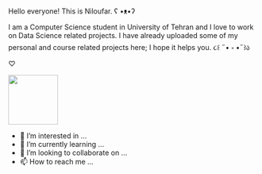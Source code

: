 Hello everyone! This is Niloufar.  ʕ •ᴥ•ʔ

I am a Computer Science student in University of Tehran and I love to work on Data Science related projects. I have already uploaded some of my personal and course related projects here; I hope it helps you. ૮꒰ ˶• ༝ •˶꒱ა ♡


<a href="URL_REDIRECT" target="blank"><img align="center" src="[URL_TO_YOUR_IMAGE](https://user-images.githubusercontent.com/61220640/205591355-b37bbcf7-13b1-4530-9598-0aafb4805552.png)" height="100" /></a>


<!-- ![octocat-1670229435944](https://user-images.githubusercontent.com/61220640/205591355-b37bbcf7-13b1-4530-9598-0aafb4805552.png) -->


- 👀 I’m interested in ...
- 🌱 I’m currently learning ...
- 💞️ I’m looking to collaborate on ...
- 📫 How to reach me ...

<!---
nilix-ba/nilix-ba is a ✨ special ✨ repository because its `README.md` (this file) appears on your GitHub profile.
You can click the Preview link to take a look at your changes.
--->
